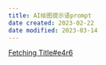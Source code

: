 ```yaml
---
title: AI绘图提示语prompt
date created: 2023-02-22
date modified: 2023-03-14
---
```


[Fetching Title#e4r6](https://prompthero.com/)
